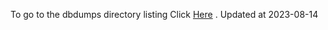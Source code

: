 To go to the dbdumps directory listing Click [Here](https://ipfs.io/ipfs/bafkreigqnqsnlgje5dsqwg2wxlkvg4vi756a4jf2uhck7twv7anugihtpm) . Updated at 2023-08-14
